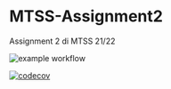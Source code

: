 # MTSS-Assignment2
Assignment 2 di MTSS 21/22

![example workflow](https://github.com/markio00/provactions/actions/workflows/maven.yml/badge.svg)

[![codecov](https://codecov.io/gh/markio00/provactions/branch/master/graph/badge.svg?token=WNYSM62Q48)](https://codecov.io/gh/markio00/provactions)
